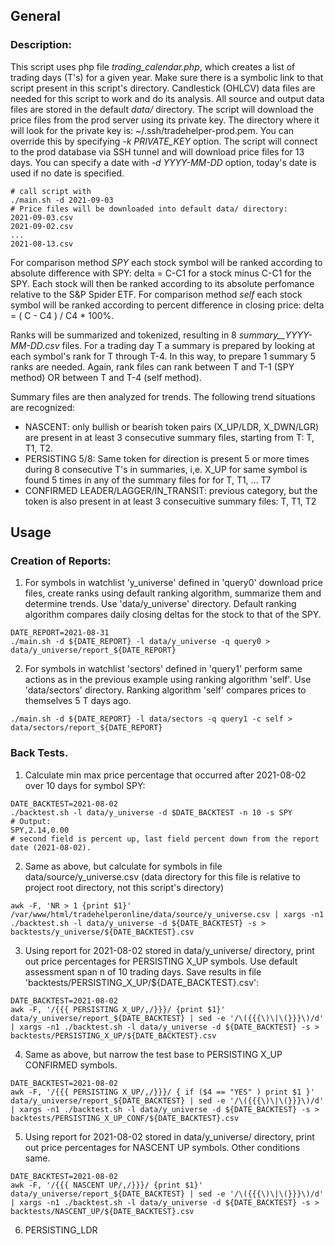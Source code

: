 ## General

### Description:

This script uses php file *trading_calendar.php*, which creates a list of trading days (T's) for a given year. Make sure there is a symbolic link to that script present in this script's directory. Candlestick (OHLCV) data files are needed for this script to work and do its analysis. All source and output data files are stored in the default *data/* directory. The script will download the price files from the prod server using its private key. The directory where it will look for the private key is: ~/.ssh/tradehelper-prod.pem. You can override this by specifying *-k PRIVATE_KEY* option. The script will connect to the prod database via SSH tunnel and will download price files for 13 days. You can specify a date with *-d YYYY-MM-DD* option, today's date is used if no date is specified.
```
# call script with
./main.sh -d 2021-09-03
# Price files will be downloaded into default data/ directory:
2021-09-03.csv
2021-09-02.csv
...
2021-08-13.csv
``` 

For comparison method *SPY* each stock symbol will be ranked according to absolute difference with SPY: delta = C-C1 for a stock minus C-C1 for the SPY. Each stock will then be ranked according to its absolute perfomance relative to the S&P Spider ETF.
For comparison method *self* each stock symbol will be ranked according to percent difference in closing price: delta = ( C - C4 ) / C4 * 100%. 

Ranks will be summarized and tokenized, resulting in 8 *summary__YYYY-MM-DD.csv* files. For a trading day T a summary is prepared by looking at each symbol's rank for T through T-4. In this way, to prepare 1 summary 5 ranks are needed. Again, rank files can rank between T and T-1 (SPY method) OR between T and T-4 (self method).

Summary files are then analyzed for trends. The following trend situations are recognized:
 * NASCENT: only bullish or bearish token pairs (X_UP/LDR,  X_DWN/LGR) are present in at least 3 consecutive summary files, starting from T: T, T1, T2.
 * PERSISTING 5/8: Same token for direction is present 5 or more times during 8 consecutive T's in summaries, i,e. X_UP for same symbol is found 5 times in any of the summary files for for T, T1, ... T7
 * CONFIRMED LEADER/LAGGER/IN_TRANSIT: previous category, but the token is also present in at least 3 consecuitive summary files: T, T1, T2


## Usage

### Creation of Reports:

1. For symbols in watchlist 'y_universe' defined in 'query0' download price files, create ranks using default ranking algorithm, summarize them and determine trends. Use 'data/y_universe' directory. Default ranking algorithm compares daily closing deltas for the stock to that of the SPY.
```
DATE_REPORT=2021-08-31
./main.sh -d ${DATE_REPORT} -l data/y_universe -q query0 > data/y_universe/report_${DATE_REPORT}

```

2. For symbols in watchlist 'sectors' defined in 'query1' perform same actions as in the previous example using ranking algorithm 'self'. Use 'data/sectors' directory. Ranking algorithm 'self' compares prices to themselves 5 T days ago.
```
./main.sh -d ${DATE_REPORT} -l data/sectors -q query1 -c self > data/sectors/report_${DATE_REPORT}
```

### Back Tests.

1. Calculate min max price percentage that occurred after 2021-08-02 over 10 days for symbol SPY:
```
DATE_BACKTEST=2021-08-02
./backtest.sh -l data/y_universe -d $DATE_BACKTEST -n 10 -s SPY 
# Output:
SPY,2.14,0.00
# second field is percent up, last field percent down from the report date (2021-08-02).
```

2. Same as above, but calculate for symbols in file data/source/y_universe.csv (data directory for this file is relative to project root directory, not this script's directory)
```
awk -F, 'NR > 1 {print $1}' /var/www/html/tradehelperonline/data/source/y_universe.csv | xargs -n1 ./backtest.sh -l data/y_universe -d ${DATE_BACKTEST} -s > backtests/y_universe/${DATE_BACKTEST}.csv
```


3. Using report for 2021-08-02 stored in data/y_universe/ directory, print out price percentages for PERSISTING X_UP symbols. Use default assessment span n of 10 trading days. Save results in file 'backtests/PERSISTING_X_UP/${DATE_BACKTEST}.csv':
```
DATE_BACKTEST=2021-08-02
awk -F, '/{{{ PERSISTING X_UP/,/}}}/ {print $1}' data/y_universe/report_${DATE_BACKTEST} | sed -e '/\({{{\)\|\(}}}\)/d' | xargs -n1 ./backtest.sh -l data/y_universe -d ${DATE_BACKTEST} -s > backtests/PERSISTING_X_UP/${DATE_BACKTEST}.csv
```

4. Same as above, but narrow the test base to PERSISTING X_UP CONFIRMED symbols.
```
DATE_BACKTEST=2021-08-02
awk -F, '/{{{ PERSISTING X_UP/,/}}}/ { if ($4 == "YES" ) print $1 }' data/y_universe/report_${DATE_BACKTEST} | sed -e '/\({{{\)\|\(}}}\)/d' | xargs -n1 ./backtest.sh -l data/y_universe -d ${DATE_BACKTEST} -s > backtests/PERSISTING_X_UP_CONF/${DATE_BACKTEST}.csv
```

5. Using report for 2021-08-02 stored in data/y_universe/ directory, print out price percentages for NASCENT UP symbols. Other conditions same.
```
DATE_BACKTEST=2021-08-02
awk -F, '/{{{ NASCENT UP/,/}}}/ {print $1}' data/y_universe/report_${DATE_BACKTEST} | sed -e '/\({{{\)\|\(}}}\)/d' | xargs -n1 ./backtest.sh -l data/y_universe -d ${DATE_BACKTEST} -s > backtests/NASCENT_UP/${DATE_BACKTEST}.csv
```

6. PERSISTING_LDR
